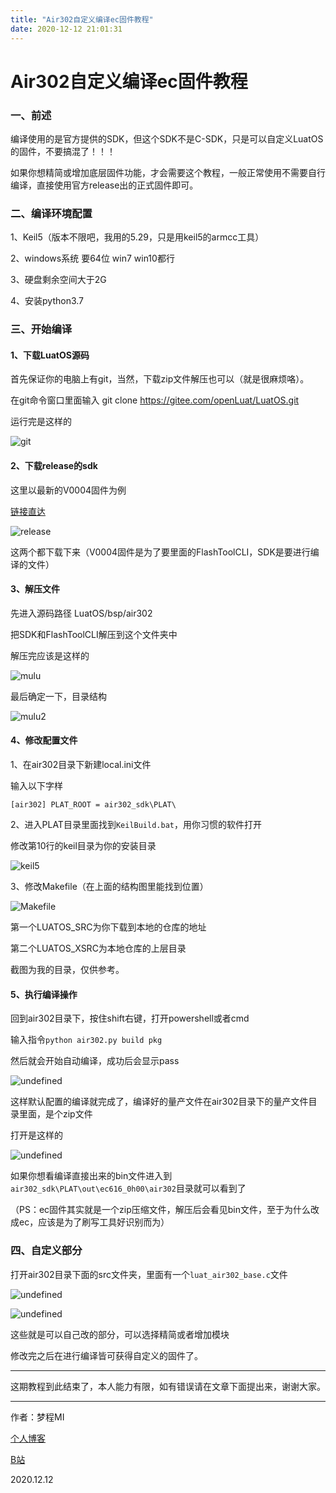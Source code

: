 ```yaml
---
title: "Air302自定义编译ec固件教程"
date: 2020-12-12 21:01:31
---
```


# Air302自定义编译ec固件教程

### 一、前述

编译使用的是官方提供的SDK，但这个SDK不是C-SDK，只是可以自定义LuatOS的固件，不要搞混了！！！

如果你想精简或增加底层固件功能，才会需要这个教程，一般正常使用不需要自行编译，直接使用官方release出的正式固件即可。

### 二、编译环境配置

1、Keil5（版本不限吧，我用的5.29，只是用keil5的armcc工具）

2、windows系统 要64位 win7 win10都行

3、硬盘剩余空间大于2G

4、安装python3.7

### 三、开始编译

#### 1、下载LuatOS源码

首先保证你的电脑上有git，当然，下载zip文件解压也可以（就是很麻烦咯）。

在git命令窗口里面输入 git clone https://gitee.com/openLuat/LuatOS.git

运行完是这样的

![git](http://openluat-luatcommunity.oss-cn-hangzhou.aliyuncs.com/images/20201212205606906_git.png "git")

#### 2、下载release的sdk

这里以最新的V0004固件为例

[链接直达](https://gitee.com/openLuat/LuatOS/releases/v0004_air302)


![release](http://openluat-luatcommunity.oss-cn-hangzhou.aliyuncs.com/images/20201212205620507_release.png "release")

这两个都下载下来（V0004固件是为了要里面的FlashToolCLI，SDK是要进行编译的文件）

#### 3、解压文件

先进入源码路径  LuatOS/bsp/air302

把SDK和FlashToolCLI解压到这个文件夹中

解压完应该是这样的

![mulu](http://openluat-luatcommunity.oss-cn-hangzhou.aliyuncs.com/images/20201212205640489_mulu.png "mulu")

最后确定一下，目录结构

![mulu2](http://openluat-luatcommunity.oss-cn-hangzhou.aliyuncs.com/images/20201212205652676_mulu2.png "mulu2")

#### 4、修改配置文件

1、在air302目录下新建local.ini文件

输入以下字样

`[air302]
PLAT_ROOT = air302_sdk\PLAT\`

2、进入PLAT目录里面找到`KeilBuild.bat`，用你习惯的软件打开

修改第10行的keil目录为你的安装目录

![keil5](http://openluat-luatcommunity.oss-cn-hangzhou.aliyuncs.com/images/20201212205730033_keil5.png "keil5")

3、修改Makefile（在上面的结构图里能找到位置）

![Makefile](http://openluat-luatcommunity.oss-cn-hangzhou.aliyuncs.com/images/20201212205741061_Makefile修改.png "Makefile")

第一个LUATOS_SRC为你下载到本地的仓库的地址

第二个LUATOS_XSRC为本地仓库的上层目录

截图为我的目录，仅供参考。

#### 5、执行编译操作

回到air302目录下，按住shift右键，打开powershell或者cmd

输入指令`python air302.py build pkg`

然后就会开始自动编译，成功后会显示pass

![undefined](http://openluat-luatcommunity.oss-cn-hangzhou.aliyuncs.com/images/20201212205800733_编译完成.png "undefined")

这样默认配置的编译就完成了，编译好的量产文件在air302目录下的量产文件目录里面，是个zip文件

打开是这样的

![undefined](http://openluat-luatcommunity.oss-cn-hangzhou.aliyuncs.com/images/20201212205810591_ec.png "undefined")

如果你想看编译直接出来的bin文件进入到`air302_sdk\PLAT\out\ec616_0h00\air302`目录就可以看到了

（PS：ec固件其实就是一个zip压缩文件，解压后会看见bin文件，至于为什么改成ec，应该是为了刷写工具好识别而为）

### 四、自定义部分

打开air302目录下面的src文件夹，里面有一个`luat_air302_base.c`文件

![undefined](http://openluat-luatcommunity.oss-cn-hangzhou.aliyuncs.com/images/20201212205818587_c.png "undefined")

![undefined](http://openluat-luatcommunity.oss-cn-hangzhou.aliyuncs.com/images/20201212205825581_c2.png "undefined")

这些就是可以自己改的部分，可以选择精简或者增加模块

修改完之后在进行编译皆可获得自定义的固件了。

------

这期教程到此结束了，本人能力有限，如有错误请在文章下面提出来，谢谢大家。

------

作者：梦程MI

[个人博客](https://www.dreamcstudio.cn/)

[B站](https://space.bilibili.com/88809897)

2020.12.12
